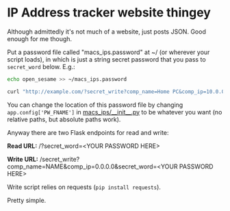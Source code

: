 # IP Address tracker website thingey

Although admittedly it's not much of a website, just posts JSON.
Good enough for me though.

Put a password file called "macs_ips.password" at ~/ (or wherever your script loads), in which is just a string secret password that you pass to `secret_word` below. E.g.:

```bash
echo open_sesame >> ~/macs_ips.password

curl "http://example.com/?secret_write?comp_name=Home PC&comp_ip=10.0.0.2&secret_word=open_sesame
```

You can change the location of this password file by changing `app.config['PW_FNAME']` in [macs_ips/\_\_init\_\_.py](macs_ips/__init__.py#L15) to be whatever you want (no relative paths, but absolute paths work).


Anyway there are two Flask endpoints for read and write:

**Read URL:** /?secret\_word=\<YOUR PASSWORD HERE\>

**Write URL:** /secret\_write?comp\_name=NAME&comp\_ip=0.0.0.0&secret\_word=\<YOUR PASSWORD HERE\>

Write script relies on requests (`pip install requests`).

Pretty simple.
